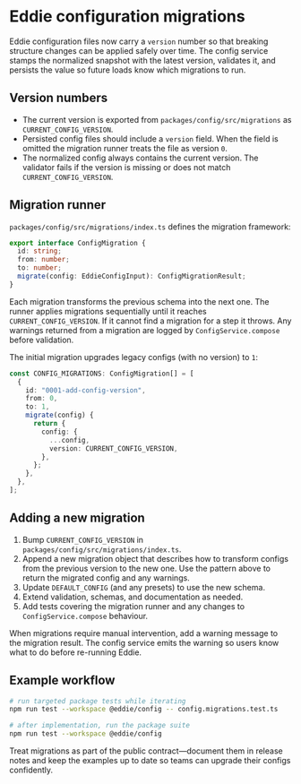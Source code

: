 # Eddie configuration migrations

Eddie configuration files now carry a `version` number so that breaking
structure changes can be applied safely over time. The config service stamps the
normalized snapshot with the latest version, validates it, and persists the
value so future loads know which migrations to run.

## Version numbers

- The current version is exported from `packages/config/src/migrations` as
  `CURRENT_CONFIG_VERSION`.
- Persisted config files should include a `version` field. When the field is
  omitted the migration runner treats the file as version `0`.
- The normalized config always contains the current version. The validator
  fails if the version is missing or does not match `CURRENT_CONFIG_VERSION`.

## Migration runner

`packages/config/src/migrations/index.ts` defines the migration framework:

```ts
export interface ConfigMigration {
  id: string;
  from: number;
  to: number;
  migrate(config: EddieConfigInput): ConfigMigrationResult;
}
```

Each migration transforms the previous schema into the next one. The runner
applies migrations sequentially until it reaches `CURRENT_CONFIG_VERSION`. If it
cannot find a migration for a step it throws. Any warnings returned from a
migration are logged by `ConfigService.compose` before validation.

The initial migration upgrades legacy configs (with no version) to `1`:

```ts
const CONFIG_MIGRATIONS: ConfigMigration[] = [
  {
    id: "0001-add-config-version",
    from: 0,
    to: 1,
    migrate(config) {
      return {
        config: {
          ...config,
          version: CURRENT_CONFIG_VERSION,
        },
      };
    },
  },
];
```

## Adding a new migration

1. Bump `CURRENT_CONFIG_VERSION` in `packages/config/src/migrations/index.ts`.
2. Append a new migration object that describes how to transform configs from
   the previous version to the new one. Use the pattern above to return the
   migrated config and any warnings.
3. Update `DEFAULT_CONFIG` (and any presets) to use the new schema.
4. Extend validation, schemas, and documentation as needed.
5. Add tests covering the migration runner and any changes to
   `ConfigService.compose` behaviour.

When migrations require manual intervention, add a warning message to the
migration result. The config service emits the warning so users know what to do
before re-running Eddie.

## Example workflow

```bash
# run targeted package tests while iterating
npm run test --workspace @eddie/config -- config.migrations.test.ts

# after implementation, run the package suite
npm run test --workspace @eddie/config
```

Treat migrations as part of the public contract—document them in release notes
and keep the examples up to date so teams can upgrade their configs confidently.
